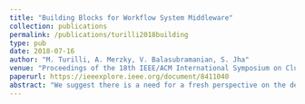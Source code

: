 ```yaml
---
title: "Building Blocks for Workflow System Middleware"
collection: publications
permalink: /publications/turilli2018building
type: pub
date: 2018-07-16
author: "M. Turilli, A. Merzky, V. Balasubramanian, S. Jha"
venue: "Proceedings of the 18th IEEE/ACM International Symposium on Cluster, Cloud and Grid Computing (CCGrid)"
paperurl: https://ieeexplore.ieee.org/document/8411040
abstract: "We suggest there is a need for a fresh perspective on the design and development of middleware for high-performance workflows and workflow systems. We argue for a building blocks approach, outline a description of this approach and define their properties. We discuss RADICAL-Cybertools as one implementation of the building blocks concept, showing how they have been designed and developed in accordance with this approach. We discuss three case-studies where RADICAL-Cybertools have been used to develop new workflow systems capabilities and in-tegrated to enhance existing ones, illustrating the potential and promise of the building blocks approach."
---
```

